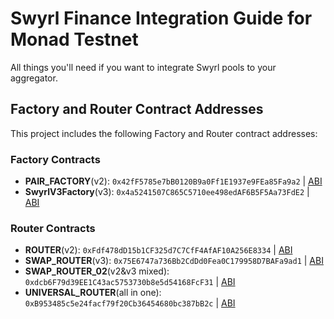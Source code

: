 # Swyrl Finance Integration Guide for Monad Testnet
All things you'll need if you want to integrate Swyrl pools to your aggregator.

## Factory and Router Contract Addresses

This project includes the following Factory and Router contract addresses:

### Factory Contracts

- **PAIR_FACTORY**(v2): `0x42fF5785e7bB0120B9a0Ff1E1937e9FEa85Fa9a2` | [ABI](abi/PairFactory.abi.json)
- **SwyrlV3Factory**(v3): `0x4a5241507C865C5710ee498edAF6B5F5Aa73FdE2` | [ABI](abi/SwyrlV3Factory.abi.json)

### Router Contracts

- **ROUTER**(v2): `0xFdf478dD15b1CF325d7C7CfF4AfAF10A256E8334` | [ABI](abi/Router.abi.json)
- **SWAP_ROUTER**(v3): `0x75E6747a736Bb2CdDd0Fea0C179958D7BAFa9ad1` | [ABI](abi/SwapRouter.abi.json)
- **SWAP_ROUTER_02**(v2&v3 mixed): `0xdcb6F79d39EE1C43ac5753730b8e5d54168FcF31` | [ABI](abi/SwapRouter02.abi.json)
- **UNIVERSAL_ROUTER**(all in one): `0xB953485c5e24facf79f20Cb36454680bc387bB2c` | [ABI](abi/UniversalRouter.abi.json)
